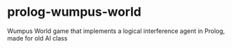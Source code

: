 # prolog-wumpus-world
Wumpus World game that implements a logical interference agent in Prolog, made for old AI class
